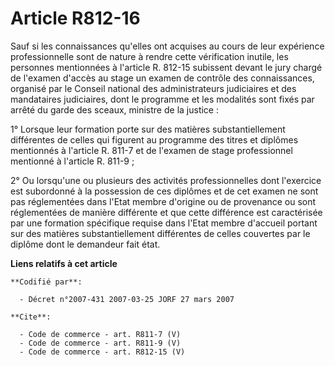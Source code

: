 # Article R812-16

Sauf si les connaissances qu'elles ont acquises au cours de leur expérience professionnelle sont de nature à rendre cette
vérification inutile, les personnes mentionnées à l'article R. 812-15 subissent devant le jury chargé de l'examen d'accès au
stage un examen de contrôle des connaissances, organisé par le Conseil national des administrateurs judiciaires et des
mandataires judiciaires, dont le programme et les modalités sont fixés par arrêté du garde des sceaux, ministre de la
justice : 

1° Lorsque leur formation porte sur des matières substantiellement différentes de celles qui figurent au programme des titres
et diplômes mentionnés à l'article R. 811-7 et de l'examen de stage professionnel mentionné à l'article R. 811-9 ; 

2° Ou lorsqu'une ou plusieurs des activités professionnelles dont l'exercice est subordonné à la possession de ces diplômes
et de cet examen ne sont pas réglementées dans l'Etat membre d'origine ou de provenance ou sont réglementées de manière
différente et que cette différence est caractérisée par une formation spécifique requise dans l'Etat membre d'accueil portant
sur des matières substantiellement différentes de celles couvertes par le diplôme dont le demandeur fait état.

**Liens relatifs à cet article**

	**Codifié par**:

	  - Décret n°2007-431 2007-03-25 JORF 27 mars 2007

	**Cite**:

	  - Code de commerce - art. R811-7 (V)
	  - Code de commerce - art. R811-9 (V)
	  - Code de commerce - art. R812-15 (V)
